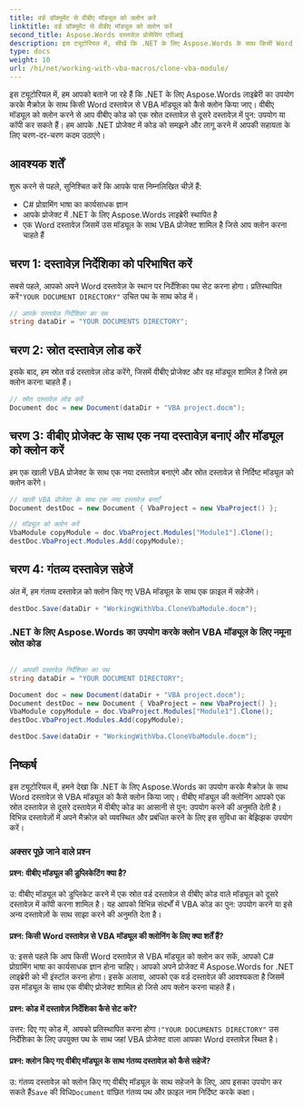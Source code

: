 ```yaml
---
title: वर्ड डॉक्यूमेंट से वीबीए मॉड्यूल को क्लोन करें
linktitle: वर्ड डॉक्यूमेंट से वीबीए मॉड्यूल को क्लोन करें
second_title: Aspose.Words दस्तावेज़ प्रोसेसिंग एपीआई
description: इस ट्यूटोरियल में, सीखें कि .NET के लिए Aspose.Words के साथ किसी Word दस्तावेज़ से VBA मॉड्यूल को कैसे क्लोन किया जाए।
type: docs
weight: 10
url: /hi/net/working-with-vba-macros/clone-vba-module/
---
```


इस ट्यूटोरियल में, हम आपको बताने जा रहे हैं कि .NET के लिए Aspose.Words लाइब्रेरी का उपयोग करके मैक्रोज़ के साथ किसी Word दस्तावेज़ से VBA मॉड्यूल को कैसे क्लोन किया जाए। वीबीए मॉड्यूल को क्लोन करने से आप वीबीए कोड को एक स्रोत दस्तावेज़ से दूसरे दस्तावेज़ में पुन: उपयोग या कॉपी कर सकते हैं। हम आपके .NET प्रोजेक्ट में कोड को समझने और लागू करने में आपकी सहायता के लिए चरण-दर-चरण कदम उठाएंगे।

## आवश्यक शर्तें
शुरू करने से पहले, सुनिश्चित करें कि आपके पास निम्नलिखित चीज़ें हैं:
- C# प्रोग्रामिंग भाषा का कार्यसाधक ज्ञान
- आपके प्रोजेक्ट में .NET के लिए Aspose.Words लाइब्रेरी स्थापित है
- एक Word दस्तावेज़ जिसमें उस मॉड्यूल के साथ VBA प्रोजेक्ट शामिल है जिसे आप क्लोन करना चाहते हैं

## चरण 1: दस्तावेज़ निर्देशिका को परिभाषित करें
 सबसे पहले, आपको अपने Word दस्तावेज़ के स्थान पर निर्देशिका पथ सेट करना होगा। प्रतिस्थापित करें`"YOUR DOCUMENT DIRECTORY"` उचित पथ के साथ कोड में।

```csharp
// आपके दस्तावेज़ निर्देशिका का पथ
string dataDir = "YOUR DOCUMENTS DIRECTORY";
```

## चरण 2: स्रोत दस्तावेज़ लोड करें
इसके बाद, हम स्रोत वर्ड दस्तावेज़ लोड करेंगे, जिसमें वीबीए प्रोजेक्ट और वह मॉड्यूल शामिल है जिसे हम क्लोन करना चाहते हैं।

```csharp
// स्रोत दस्तावेज़ लोड करें
Document doc = new Document(dataDir + "VBA project.docm");
```

## चरण 3: वीबीए प्रोजेक्ट के साथ एक नया दस्तावेज़ बनाएं और मॉड्यूल को क्लोन करें
हम एक खाली VBA प्रोजेक्ट के साथ एक नया दस्तावेज़ बनाएंगे और स्रोत दस्तावेज़ से निर्दिष्ट मॉड्यूल को क्लोन करेंगे।

```csharp
// खाली VBA प्रोजेक्ट के साथ एक नया दस्तावेज़ बनाएँ
Document destDoc = new Document { VbaProject = new VbaProject() };

// मॉड्यूल को क्लोन करें
VbaModule copyModule = doc.VbaProject.Modules["Module1"].Clone();
destDoc.VbaProject.Modules.Add(copyModule);
```

## चरण 4: गंतव्य दस्तावेज़ सहेजें
अंत में, हम गंतव्य दस्तावेज़ को क्लोन किए गए VBA मॉड्यूल के साथ एक फ़ाइल में सहेजेंगे।

```csharp
destDoc.Save(dataDir + "WorkingWithVba.CloneVbaModule.docm");
```

### .NET के लिए Aspose.Words का उपयोग करके क्लोन VBA मॉड्यूल के लिए नमूना स्रोत कोड 
```csharp

// आपकी दस्तावेज़ निर्देशिका का पथ
string dataDir = "YOUR DOCUMENT DIRECTORY";

Document doc = new Document(dataDir + "VBA project.docm");
Document destDoc = new Document { VbaProject = new VbaProject() };
VbaModule copyModule = doc.VbaProject.Modules["Module1"].Clone();
destDoc.VbaProject.Modules.Add(copyModule);

destDoc.Save(dataDir + "WorkingWithVba.CloneVbaModule.docm");

```

## निष्कर्ष
इस ट्यूटोरियल में, हमने देखा कि .NET के लिए Aspose.Words का उपयोग करके मैक्रोज़ के साथ Word दस्तावेज़ से VBA मॉड्यूल को कैसे क्लोन किया जाए। वीबीए मॉड्यूल की क्लोनिंग आपको एक स्रोत दस्तावेज़ से दूसरे दस्तावेज़ में वीबीए कोड का आसानी से पुन: उपयोग करने की अनुमति देती है। विभिन्न दस्तावेज़ों में अपने मैक्रोज़ को व्यवस्थित और प्रबंधित करने के लिए इस सुविधा का बेझिझक उपयोग करें।

### अक्सर पूछे जाने वाले प्रश्न

#### प्रश्न: वीबीए मॉड्यूल की डुप्लिकेटिंग क्या है?

उ: वीबीए मॉड्यूल को डुप्लिकेट करने में एक स्रोत वर्ड दस्तावेज़ से वीबीए कोड वाले मॉड्यूल को दूसरे दस्तावेज़ में कॉपी करना शामिल है। यह आपको विभिन्न संदर्भों में VBA कोड का पुन: उपयोग करने या इसे अन्य दस्तावेज़ों के साथ साझा करने की अनुमति देता है।

#### प्रश्न: किसी Word दस्तावेज़ से VBA मॉड्यूल की क्लोनिंग के लिए क्या शर्तें हैं?

उ: इससे पहले कि आप किसी Word दस्तावेज़ से VBA मॉड्यूल को क्लोन कर सकें, आपको C# प्रोग्रामिंग भाषा का कार्यसाधक ज्ञान होना चाहिए। आपको अपने प्रोजेक्ट में Aspose.Words for .NET लाइब्रेरी को भी इंस्टॉल करना होगा। इसके अलावा, आपको एक वर्ड दस्तावेज़ की आवश्यकता है जिसमें उस मॉड्यूल के साथ एक वीबीए प्रोजेक्ट शामिल हो जिसे आप क्लोन करना चाहते हैं।

#### प्रश्न: कोड में दस्तावेज़ निर्देशिका कैसे सेट करें?

 उत्तर: दिए गए कोड में, आपको प्रतिस्थापित करना होगा।`"YOUR DOCUMENTS DIRECTORY"` उस निर्देशिका के लिए उपयुक्त पथ के साथ जहां VBA प्रोजेक्ट वाला आपका Word दस्तावेज़ स्थित है।

#### प्रश्न: क्लोन किए गए वीबीए मॉड्यूल के साथ गंतव्य दस्तावेज़ को कैसे सहेजें?

 उ: गंतव्य दस्तावेज़ को क्लोन किए गए वीबीए मॉड्यूल के साथ सहेजने के लिए, आप इसका उपयोग कर सकते हैं`Save` की विधि`Document` वांछित गंतव्य पथ और फ़ाइल नाम निर्दिष्ट करके कक्षा।